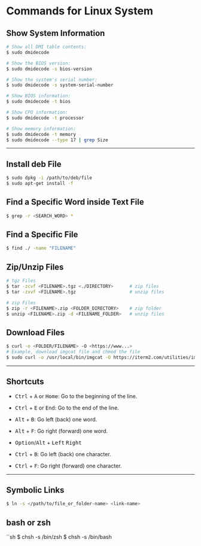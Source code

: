 # Commands for Linux System

## Show System Information

```sh
# Show all DMI table contents:
$ sudo dmidecode

# Show the BIOS version:
$ sudo dmidecode -s bios-version

# Show the system's serial number:
$ sudo dmidecode -s system-serial-number

# Show BIOS information:
$ sudo dmidecode -t bios

# Show CPU information:
$ sudo dmidecode -t processor

# Show memory information:
$ sudo dmidecode -t memory
$ sudo dmidecode --type 17 | grep Size
```

---

## Install deb File

```sh
$ sudo dpkg -i /path/to/deb/file
$ sudo apt-get install -f
```

## Find a Specific Word inside Text File

```sh
$ grep -r <SEARCH_WORD> *
```

## Find a Specific File

```sh
$ find ./ -name "FILENAME"
```

## Zip/Unzip Files

```sh
# tgz Files
$ tar -zcvf <FILENAME>.tgz <./DIRECTORY>      # zip files
$ tar -zxvf <FILENAME>.tgz                    # unzip files

# zip Files
$ zip -r <FILENAME>.zip <FOLDER_DIRECTORY>    # zip folder
$ unzip <FILENAME>.zip -d <FILENAME_FOLDER>   # unzip files

```

## Download Files

```sh
$ curl -o <FOLDER/FILENAME> -O <https://www...>
# Example, download imgcat file and chmod the file
$ sudo curl -o /usr/local/bin/imgcat -O https://iterm2.com/utilities/imgcat && sudo chmod +x /usr/local/bin/imgcat
```

---

## Shortcuts

- <kbd>Ctrl</kbd> + <kbd>A</kbd> or <kbd>Home</kbd>: Go to the beginning of the line.
- <kbd>Ctrl</kbd> + <kbd>E</kbd> or <kbd>End</kbd>: Go to the end of the line.

- <kbd>Alt</kbd> + <kbd>B</kbd>: Go left (back) one word.
- <kbd>Alt</kbd> + <kbd>F</kbd>: Go right (forward) one word.

- <kbd>Option</kbd>/<kbd>Alt</kbd> + <kbd>Left</kbd> <kbd>Right</kbd>

- <kbd>Ctrl</kbd> + <kbd>B</kbd>: Go left (back) one character.
- <kbd>Ctrl</kbd> + <kbd>F</kbd>: Go right (forward) one character.

---

## Symbolic Links

```sh
$ ln -s </path/to/file_or_folder-name> <link-name>
```

## bash or zsh

``sh
$ chsh -s /bin/zsh
$ chsh -s /bin/bash
```
